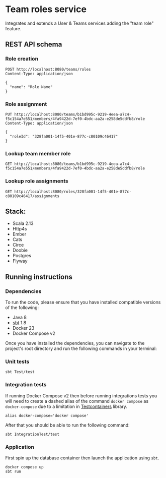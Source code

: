 # Team roles service
Integrates and extends a User & Teams services adding the "team role" feature.

## REST API schema

### Role creation
```http request
POST http://localhost:8080/teams/roles
Content-Type: application/json

{
  "name": "Role Name"
}
```

### Role assignment
```http request
PUT http://localhost:8080/teams/b1bd995c-9219-4eea-a7c4-f5c154a7e551/members/4fa9422d-7ef0-4bdc-aa2a-e258de5ddfb8/role
Content-Type: application/json

{
  "roleId": "328fa001-14f5-401e-877c-c80109c46417"
}
```

### Lookup team member role
```http request
GET http://localhost:8080/teams/b1bd995c-9219-4eea-a7c4-f5c154a7e551/members/4fa9422d-7ef0-4bdc-aa2a-e258de5ddfb8/role
```

### Lookup role assignments
```http request
GET http://localhost:8080/roles/328fa001-14f5-401e-877c-c80109c46417/assignments
```

## Stack:
- Scala 2.13
- Http4s
- Ember
- Cats
- Circe
- Doobie
- Postgres
- Flyway

## Running instructions
### Dependencies
To run the code, please ensure that you have installed compatible versions of the following:
- Java 8
- [sbt](https://www.scala-sbt.org/) 1.8
- Docker 23
- Docker Compose v2

Once you have installed the dependencies, you can navigate to the project's root directory
and run the following commands in your terminal:

### Unit tests
```shell
sbt Test/test
```

### Integration tests

If running Docker Compose v2 then before running integrations tests you will need to create
a dashed alias of the command `docker compose` as `docker-compose` due to a limitation in
[Testcontainers](https://www.testcontainers.org/) library.
```shell
alias docker-compose='docker compose'
```

After that you should be able to run the following command:

```shell
sbt IntegrationTest/test
```

### Application
First spin up the database container then launch the application using `sbt`.
```shell
docker compose up
sbt run
```
